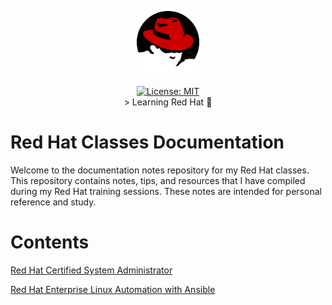 <p align="center">
  <img src="_resources/images/red-hat-logo-png-transparent.png" alt="Header" width="100" height="100"><br><br>
  <a href="/LICENSEett">
    <img src="https://img.shields.io/badge/License-MIT-yellow.svg" alt="License: MIT"></a><br>
    > Learning Red Hat 🚀</a>
</p>

# Red Hat Classes Documentation

Welcome to the documentation notes repository for my Red Hat classes. This repository contains notes, tips, and resources that I have compiled during my Red Hat training sessions. These notes are intended for personal reference and study.

# Contents

[Red Hat Certified System Administrator](/rhcsa/)

[Red Hat Enterprise Linux Automation with Ansible](/ansible/)

